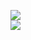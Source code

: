[![](https://img.shields.io/badge/Made%20With-Github%20Spray-lightgrey.svg?style=for-the-badge&logo=github)](https://github.com/Annihil/github-spray#10109)  
[![](https://i.imgur.com/2DrTn0Z.gif)](https://github.com/Annihil/github-spray)